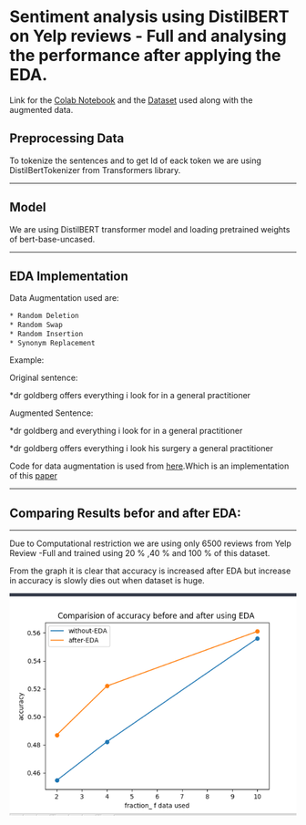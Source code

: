 Sentiment analysis using DistilBERT on Yelp reviews - Full and analysing the performance after applying the EDA.
=======

Link for the [Colab Notebook](https://drive.google.com/file/d/1qFFptZkOHtPtj5rIJ5Cq_BTnq7uQgzrn/view?usp=sharing) and the [Dataset](https://drive.google.com/drive/folders/16igV70hjWDon5BeMVc0gfGbdUc0uOGad?usp=sharing) used along with the augmented data.

Preprocessing Data
-----------
To tokenize the sentences and to get Id of eack token we are using DistilBertTokenizer from Transformers library.

---
Model
-------
We are using DistilBERT transformer model and loading pretrained weights of bert-base-uncased.

---
EDA Implementation
--------
Data Augmentation used are:

    * Random Deletion
    * Random Swap
    * Random Insertion
    * Synonym Replacement
Example:

Original sentence:

*dr goldberg offers everything i look for in a general practitioner

Augmented Sentence:


*dr goldberg and everything i look for in a general practitioner

*dr goldberg offers everything i look his surgery a general practitioner


Code for data augmentation is used from [here](https://github.com/jasonwei20/eda_nlp).Which is an implementation of this [paper](https://arxiv.org/pdf/1901.11196.pdf)

---

Comparing Results befor and after EDA:
---
---

Due to Computational restriction we are using only 6500 reviews from Yelp Review -Full and trained using 20 % ,40 % and 100 % of this dataset.

From the graph it is clear that accuracy is increased after EDA but increase in accuracy is slowly dies out when dataset is huge.





![Image](plot.png)

